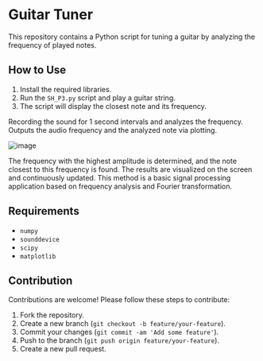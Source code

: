 # Guitar Tuner

This repository contains a Python script for tuning a guitar by analyzing the frequency of played notes.

## How to Use

1. Install the required libraries.
2. Run the `SH_P3.py` script and play a guitar string.
3. The script will display the closest note and its frequency.

Recording the sound for 1 second intervals and analyzes the frequency.
Outputs the audio frequency and the analyzed note via plotting.

![image](https://github.com/GalaxyBeer/guitar-tuner/assets/72799974/f04a12cf-e90e-4c0e-810e-f293474499c2)

The frequency with the highest amplitude is determined, and the note closest to this frequency is found. The results are visualized on the screen and continuously updated. This method is a basic signal processing application based on frequency analysis and Fourier transformation.

## Requirements

- `numpy`
- `sounddevice`
- `scipy`
- `matplotlib`

## Contribution

Contributions are welcome! Please follow these steps to contribute:

1. Fork the repository.
2. Create a new branch (`git checkout -b feature/your-feature`).
3. Commit your changes (`git commit -am 'Add some feature'`).
4. Push to the branch (`git push origin feature/your-feature`).
5. Create a new pull request.
